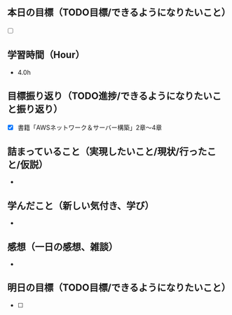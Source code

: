 ## 本日の目標（TODO目標/できるようになりたいこと）
- [ ] 　
## 学習時間（Hour）
- 4.0h
## 目標振り返り（TODO進捗/できるようになりたいこと振り返り）
- [x] 書籍「AWSネットワーク＆サーバー構築」2章〜4章

## 詰まっていること（実現したいこと/現状/行ったこと/仮説）
-
## 学んだこと（新しい気付き、学び）
-
## 感想（一日の感想、雑談）
-
## 明日の目標（TODO目標/できるようになりたいこと）
- [ ]
